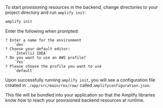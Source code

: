 To start provisioning resources in the backend, change directories to your project directory and run `amplify init`:

```bash
amplify init
```

Enter the following when prompted:

```console
? Enter a name for the environment
    `dev`
? Choose your default editor:
    `IntelliJ IDEA`
? Do you want to use an AWS profile?
    `Yes`
? Please choose the profile you want to use
    `default`
```

Upon successfully running `amplify init`, you will see a configuration file created in `./app/src/main/res/raw/` called `amplifyconfiguration.json`.
 
This file will be bundled into your application so that the Amplify libraries know how to reach your provisioned backend resources at runtime.
